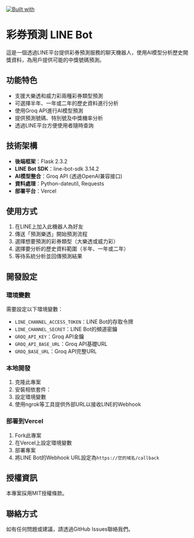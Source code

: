 
[![Built with](https://img.shields.io/badge/Built%20with-Stima%20API-blueviolet?logo=robot)](https://api.stima.tech)
# 彩券預測 LINE Bot

這是一個透過LINE平台提供彩券預測服務的聊天機器人，使用AI模型分析歷史開獎資料，為用戶提供可能的中獎號碼預測。

## 功能特色

- 支援大樂透和威力彩兩種彩券類型預測
- 可選擇半年、一年或二年的歷史資料進行分析
- 使用Groq API進行AI模型預測
- 提供預測號碼、特別號及中獎機率分析
- 透過LINE平台方便使用者隨時查詢

## 技術架構

- **後端框架**：Flask 2.3.2
- **LINE Bot SDK**：line-bot-sdk 3.14.2
- **AI模型整合**：Groq API (透過OpenAI兼容接口)
- **資料處理**：Python-dateutil, Requests
- **部署平台**：Vercel


## 使用方式

1. 在LINE上加入此機器人為好友
2. 傳送「預測樂透」開始預測流程
3. 選擇想要預測的彩券類型（大樂透或威力彩）
4. 選擇要分析的歷史資料範圍（半年、一年或二年）
5. 等待系統分析並回傳預測結果

## 開發設定

### 環境變數

需要設定以下環境變數：
- `LINE_CHANNEL_ACCESS_TOKEN`：LINE Bot的存取令牌
- `LINE_CHANNEL_SECRET`：LINE Bot的頻道密鑰
- `GROQ_API_KEY`：Groq API金鑰
- `GROQ_API_BASE_URL`：Groq API基礎URL
- `GROQ_BASE_URL`：Groq API完整URL

### 本地開發

1. 克隆此專案
2. 安裝相依套件：
3. 設定環境變數
4. 使用ngrok等工具提供外部URL以接收LINE的Webhook

### 部署到Vercel

1. Fork此專案
2. 在Vercel上設定環境變數
3. 部署專案
4. 將LINE Bot的Webhook URL設定為`https://您的域名/callback`

## 授權資訊

本專案採用MIT授權條款。

## 聯絡方式

如有任何問題或建議，請透過GitHub Issues聯絡我們。
